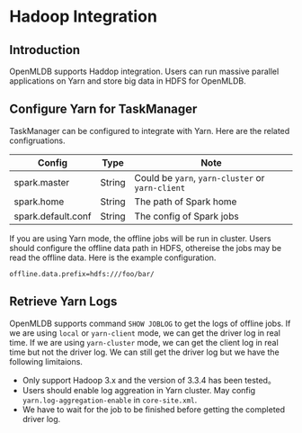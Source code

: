 # Hadoop Integration

## Introduction

OpenMLDB supports Haddop integration. Users can run massive parallel applications on Yarn and store big data in HDFS for OpenMLDB.

## Configure Yarn for TaskManager

TaskManager can be configured to integrate with Yarn. Here are the related configruations.

| Config | Type | Note |
| ------ | ---- | ---- |
| spark.master | String | Could be `yarn`, `yarn-cluster` or `yarn-client` |
| spark.home | String | The path of Spark home |
| spark.default.conf | String | The config of Spark jobs |

If you are using Yarn mode, the offline jobs will be run in cluster. Users should configure the offline data path in HDFS, othereise the jobs may be read the offline data. Here is the example configuration.

```
offline.data.prefix=hdfs:///foo/bar/
```

## Retrieve Yarn Logs

OpenMLDB supports command `SHOW JOBLOG` to get the logs of offline jobs. If we are using `local` or `yarn-client` mode, we can get the driver log in real time. If we are using `yarn-cluster` mode, we can get the client log in real time but not the driver log. We can still get the driver log but we have the following limitaions.

* Only support Hadoop 3.x and the version of 3.3.4 has been tested。
* Users should enable log aggreation in Yarn cluster. May config `yarn.log-aggregation-enable` in `core-site.xml`.
* We have to wait for the job to be finished before getting the completed driver log.
